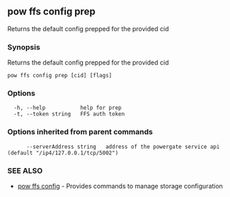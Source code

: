 ## pow ffs config prep

Returns the default config prepped for the provided cid

### Synopsis

Returns the default config prepped for the provided cid

```
pow ffs config prep [cid] [flags]
```

### Options

```
  -h, --help           help for prep
  -t, --token string   FFS auth token
```

### Options inherited from parent commands

```
      --serverAddress string   address of the powergate service api (default "/ip4/127.0.0.1/tcp/5002")
```

### SEE ALSO

* [pow ffs config](pow_ffs_config.md)	 - Provides commands to manage storage configuration

